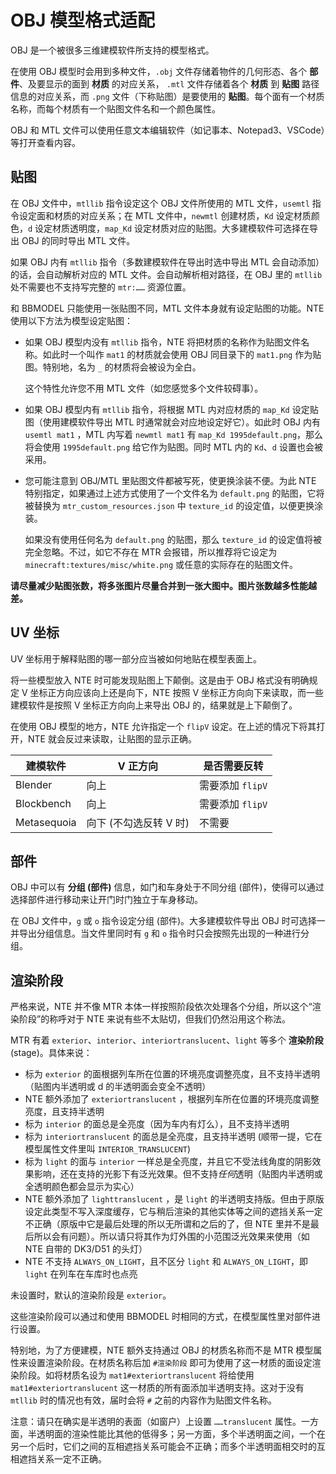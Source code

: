 # OBJ 模型格式适配

OBJ 是一个被很多三维建模软件所支持的模型格式。

在使用 OBJ 模型时会用到多种文件，`.obj` 文件存储着物件的几何形态、各个 **部件**、及要显示的面到 **材质** 的对应关系， `.mtl` 文件存储着各个 **材质** 到 **贴图** 路径信息的对应关系，而 `.png` 文件（下称贴图）是要使用的 **贴图**。每个面有一个材质名称，而每个材质有一个贴图文件名和一个颜色属性。

OBJ 和 MTL 文件可以使用任意文本编辑软件（如记事本、Notepad3、VSCode）等打开查看内容。



## 贴图

在 OBJ 文件中，`mtllib` 指令设定这个 OBJ 文件所使用的 MTL 文件，`usemtl` 指令设定面和材质的对应关系；在 MTL 文件中，`newmtl` 创建材质，`Kd` 设定材质颜色，`d` 设定材质透明度，`map_Kd` 设定材质对应的贴图。大多建模软件可选择在导出 OBJ 的同时导出 MTL 文件。

如果 OBJ 内有 `mtllib` 指令（多数建模软件在导出时选中导出 MTL 会自动添加）的话，会自动解析对应的 MTL 文件。会自动解析相对路径，在 OBJ 里的 `mtllib` 处不需要也不支持写完整的 `mtr:……` 资源位置。

和 BBMODEL 只能使用一张贴图不同，MTL 文件本身就有设定贴图的功能。NTE 使用以下方法为模型设定贴图：

- 如果 OBJ 模型内没有 `mtllib` 指令，NTE 将把材质的名称作为贴图文件名称。如此时一个叫作 `mat1` 的材质就会使用 OBJ 同目录下的 `mat1.png` 作为贴图。特别地，名为 `_` 的材质将会被设为全白。

  这个特性允许您不用 MTL 文件（如您感觉多个文件较碍事）。

- 如果 OBJ 模型内有 `mtllib` 指令，将根据 MTL 内对应材质的 `map_Kd` 设定贴图（使用建模软件导出 MTL 时通常就会对应地设定好它）。如此时 OBJ 内有 `usemtl mat1` ，MTL 内写着 `newmtl mat1` 有 `map_Kd 1995default.png`，那么将会使用 `1995default.png` 给它作为贴图。同时 MTL 内的 `Kd`、`d` 设置也会被采用。

- 您可能注意到 OBJ/MTL 里贴图文件都被写死，使更换涂装不便。为此 NTE 特别指定，如果通过上述方式使用了一个文件名为 `default.png` 的贴图，它将被替换为 `mtr_custom_resources.json` 中 `texture_id` 的设定值，以便更换涂装。

  如果没有使用任何名为 `default.png` 的贴图，那么 `texture_id` 的设定值将被完全忽略。不过，如它不存在 MTR 会报错，所以推荐将它设定为 `minecraft:textures/misc/white.png` 或任意的实际存在的贴图文件。

**请尽量减少贴图张数，将多张图片尽量合并到一张大图中。图片张数越多性能越差。**



## UV 坐标

UV 坐标用于解释贴图的哪一部分应当被如何地贴在模型表面上。

将一些模型放入 NTE 时可能发现贴图上下颠倒。这是由于 OBJ 格式没有明确规定 V 坐标正方向应该向上还是向下，NTE 按照 V 坐标正方向向下来读取，而一些建模软件是按照 V 坐标正方向向上来导出 OBJ 的，结果就是上下颠倒了。

在使用 OBJ 模型的地方，NTE 允许指定一个 `flipV` 设定。在上述的情况下将其打开，NTE 就会反过来读取，让贴图的显示正确。

| 建模软件    | V 正方向               | 是否需要反转     |
| ----------- | ---------------------- | ---------------- |
| Blender     | 向上                   | 需要添加 `flipV` |
| Blockbench  | 向上                   | 需要添加 `flipV` |
| Metasequoia | 向下 (不勾选反转 V 时) | 不需要           |



## 部件

OBJ 中可以有 **分组 (部件)** 信息，如门和车身处于不同分组 (部件)，使得可以通过选择部件进行移动来让开门时门独立于车身移动。

在 OBJ 文件中，`g` 或 `o` 指令设定分组 (部件)。大多建模软件导出 OBJ 时可选择一并导出分组信息。当文件里同时有 `g` 和 `o` 指令时只会按照先出现的一种进行分组。



## 渲染阶段

严格来说，NTE 并不像 MTR 本体一样按照阶段依次处理各个分组，所以这个“渲染阶段”的称呼对于 NTE 来说有些不太贴切，但我们仍然沿用这个称法。

MTR 有着 `exterior`、`interior`、`interiortranslucent`、`light` 等多个 **渲染阶段** (stage)。具体来说：

- 标为 `exterior` 的面根据列车所在位置的环境亮度调整亮度，且不支持半透明（贴图内半透明或 d 的半透明面会变全不透明）
- NTE 额外添加了 `exteriortranslucent` ，根据列车所在位置的环境亮度调整亮度，且支持半透明
- 标为 `interior` 的面总是全亮度（因为车内有灯么），且不支持半透明
- 标为 `interiortranslucent` 的面总是全亮度，且支持半透明 (顺带一提，它在模型属性文件里叫 `INTERIOR_TRANSLUCENT`)
- 标为 `light` 的面与 `interior` 一样总是全亮度，并且它不受法线角度的阴影效果影响，还在支持的光影下有泛光效果。但不支持*任何*透明（贴图内半透明或全透明颜色都会显示为实心）
- NTE 额外添加了 `lighttranslucent` ，是 `light` 的半透明支持版。但由于原版设定此类型不写入深度缓存，它与稍后渲染的其他实体等之间的遮挡关系一定不正确（原版中它是最后处理的所以无所谓和之后的了，但 NTE 里并不是最后所以会有问题）。所以请只将其作为灯外围的小范围泛光效果来使用（如 NTE 自带的 DK3/D51 的头灯）
- NTE 不支持 `ALWAYS_ON_LIGHT`，且不区分 `light` 和 `ALWAYS_ON_LIGHT`，即 `light` 在列车在车库时也点亮

未设置时，默认的渲染阶段是 `exterior`。

这些渲染阶段可以通过和使用 BBMODEL 时相同的方式，在模型属性里对部件进行设置。

特别地，为了方便建模，NTE 额外支持通过 OBJ 的材质名称而不是 MTR 模型属性来设置渲染阶段。在材质名称后加 `#渲染阶段` 即可为使用了这一材质的面设定渲染阶段。如将材质名设为 `mat1#exteriortranslucent` 将给使用 `mat1#exteriortranslucent` 这一材质的所有面添加半透明支持。这对于没有 `mtllib` 时的情况也有效，届时会将 `#` 之前的内容作为贴图文件名称。

注意：请只在确实是半透明的表面（如窗户）上设置 `……translucent` 属性。一方面，半透明面的渲染性能比其他的低得多；另一方面，多个半透明面之间，一个在另一个后时，它们之间的互相遮挡关系可能会不正确；而多个半透明面相交时的互相遮挡关系一定不正确。

